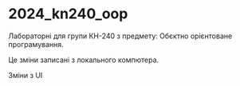 # 2024_kn240_oop
Лабораторні для групи КН-240 з предмету: Обєктно орієнтоване програмування.

Це зміни записані з локального компютера.

Зміни з UI

